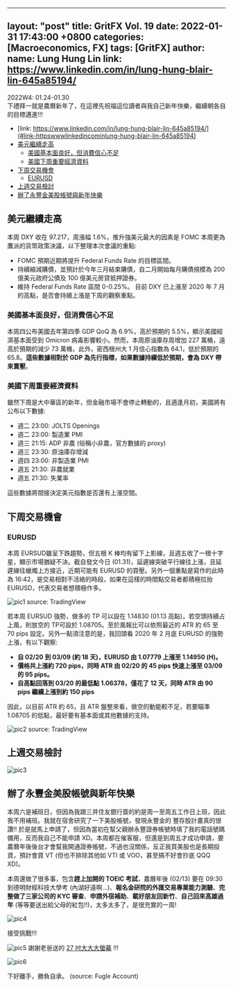 
---
layout: "post"
title: GritFX Vol. 19
date: 2022-01-31 17:43:00 +0800
categories: [Macroeconomics, FX]
tags: [GritFX]
author:
  name: Lung Hung Lin
  link: https://www.linkedin.com/in/lung-hung-blair-lin-645a85194/
---
  
2022W4: 01.24-01.30  
下禮拜一就是農曆新年了，在這裡先祝福這位讀者與我自己新年快樂，繼續朝各自的目標邁進!!!
- [link: https://www.linkedin.com/in/lung-hung-blair-lin-645a85194/](#link-httpswwwlinkedincominlung-hung-blair-lin-645a85194)
- [美元繼續走高](#美元繼續走高)
  - [美國基本面良好，但消費信心不足](#美國基本面良好但消費信心不足)
  - [美國下周重要經濟資料](#美國下周重要經濟資料)
- [下周交易機會](#下周交易機會)
  - [EURUSD](#eurusd)
- [上週交易檢討](#上週交易檢討)
- [辦了永豐金美股帳號與新年快樂](#辦了永豐金美股帳號與新年快樂)

## 美元繼續走高
本周 DXY 收在 97.217，周漲幅 1.6%，推升強美元最大的因素是 FOMC 本周更為鷹派的貨幣政策決議，以下整理本次會議的重點:
-	FOMC 預期近期將提升 Federal Funds Rate 的目標區間。
-	持續縮減購債，並預計於今年三月結束購債，自二月開始每月購債規模為 200 億美元政府公債及 100 億美元房貸抵押證券。
-	維持 Federal Funds Rate 區間 0-0.25%。
目前 DXY 已上漲至 2020 年 7 月的高點，是否會持續上漲是下周的觀察重點。
  
### 美國基本面良好，但消費信心不足
本周四公布美國去年第四季 GDP QoQ 為 6.9%，高於預期的 5.5%，顯示美國經濟基本面受到 Omicron 病毒影響較小。然而，本周原油庫存周增加 227 萬桶，遠高於預期的減少 73 萬桶，此外，密西根州大 1 月信心指數為 64.1，低於預期的 65.8。**這些數據相對於 GDP 為先行指標，如果數據持續低於預期，會為 DXY 帶來賣壓**。
  
### 美國下周重要經濟資料
雖然下周是大中華區的新年，但金融市場不會停止轉動的，且適逢月初，美國將有公布以下數據:
-	週二 23:00: JOLTS Openings
-	週二 23:00: 製造業 PMI
-	週三 21:15: ADP 非農 (俗稱小非農，官方數據的 proxy)
-	週三 23:30: 原油庫存增減
-	週四 23:00: 非製造業 PMI
-	週五 21:30: 非農就業
-	週五 21:30: 失業率  
  
這些數據將間接決定美元指數是否還有上漲空間。
  
## 下周交易機會
### EURUSD
本周 EURSUD雖呈下跌趨勢，但五根 K 棒均有留下上影線，且週五收了一根十字星，顯示市場猶疑不決。截自發文今日 (01.31)，延遲線突破平行線往上漲，且延遲線往蠟燭上方接近，近期可能有 EURUSD 的買壓。另外一個重點是寫作的此時為 16:42，是交易相對不活絡的時段，如果在這樣的時間點交易者都積極拉抬 EURUSD，代表交易者想積極作多。
  
![pic1](https://lh3.googleusercontent.com/pw/AM-JKLUSB5TLbZwmLRrzCHo7nKSvRNiXhnx7MRegoiEfZ5MiPz0a2rYSVaXXefB8lrBqVoE54BC99gu1r_erq-a_0aKyB8QDZrd0LhzkUMYG2iHPRG5tqxnLO7zZnkNG2ld4ZtieegoVh5pBg5Wz4Oyp7PhX=w1439-h819-no?authuser=0)
source: TradingView

若本周 EURSUD 強勢，做多的 TP 可以設在 1.14830 (01.13 高點)，若空頭持續占上風，則放空的 TP可設於 1.08705。至於風報比可以依照最近的 ATR 約 65 至 70 pips 設定。另外一點須注意的是，我回頭看 2020 年 2 月底 EURUSD 的強勢上漲，有以下觀察:  
  
-	**自 02/20 到 03/09 (約 18 天)，EURUSD 由 1.07779 上漲至 1.14950 (H)。**
-	**價格共上漲約 720 pips，同時 ATR 由 02/20 的 45 pips 快速上漲至 03/09 的 95 pips。**
-	**自高點回落到 03/20 的最低點 1.06378，僅花了 12 天，同時 ATR 由 90 pips 繼續上漲到約 150 pips**
  
因此，以目前 ATR 約 65，且 ATR 盤整來看，做空的動能較不足，若要瞄準 1.08705 的低點，最好要有基本面或其他數據的支持。
  
![pic2](https://lh3.googleusercontent.com/pw/AM-JKLV24Q-JNEAn6zjglgnK_bBOIFf46he7u315jUmgN2-ZSl6L5pbAdEfhaI9DJBiPL65GRi11czWXu9A3eSKpC11QxTc0rAnD7-sjXP2HJBkKIAMcjLvXKb09pIXaA-7ccqqqnikFvu30zHP_vshYKyfM=w1439-h819-no?authuser=0)
source: TradingView

## 上週交易檢討
![pic3](https://lh3.googleusercontent.com/pw/AM-JKLWkYsEqOqES7tOC7xy8DzJccH-6k4fbdNEfUMU5fdQkeHnVqdiK2lq9LIWsxKjf3-Kq90W0Omb1Z82XxJNXCqeqvk1XFrEINkzd8flFdGSkVFmpkvwPXKqzWkvUGa2_q3nCMLZZrp9NpDT73JIAp-8T=w738-h701-no?authuser=0)
  
## 辦了永豐金美股帳號與新年快樂
本周六是補班日，但因為我跟三井住友銀行簽的約是周一至周五工作日上班，因此我不用補班。我就在宿舍研究了一下美股帳號，發現永豐金的 豐存股計畫真的很讚!! 於是就馬上申請了，但因為當初在幫父親辦永豐證券帳號時填了我的電話號碼備用，反而我自己不能申請 XD。本周都在催客服，但還是到周五才成功申請，要農曆年後後台才會幫我開通證券帳號，不過也沒關係，反正我買美股也是長期投資，預計會買 VT (但也不排除其他如 VTI 或 VOO，甚至搞不好會抄底 QQQ XD)。  
  
本周還做了很多事，包含**趕上加開的 TOEIC 考試**，農曆年後 (02/13) 要在 09:30 到德明財經科技大學考 (內湖好遠啊…)、**報名金研院的外匯交易專業能力測驗**、**完整做了三家公司的 KYC 審查**、**申請外宿補助**、**載好朋友回新竹**、**自己回來高雄過年** (等等要送出給父母的紅包!!)，太多太多了，是很充實的一周!
  
![pic4](https://lh3.googleusercontent.com/pw/AM-JKLWbUvxv-wS3KpVJoU5J263vND9pg7Cw0yUDxJJ_8avCgf4UGqB11kWZJ4y1FUNGRbc39Nd5VT8yE0iXwf24HpWSYQ1sx18_Nabrz2npwZxy1mkPetnTwDKreA-cBDyvE_3c6MIxBFWyuFl2QpWOlmKH=w413-h650-no?authuser=0)

接受挑戰!!!
  
  
![pic5](https://lh3.googleusercontent.com/pw/AM-JKLVgMFKOy1DtoYr6HBQ3Kt7OcVAU0lErXv_M2Oy4Jv4UhCe0nBfTsUd1kl_ZWA5fOY8K1urpuuCNuekfm36Wmma5Ou01Veg7afYFwDLqyCCkP9R7OtvirZ9r2ocEA6CdjKAzciJ4aHvvSWTNSKex22Tq=w1190-h893-no?authuser=0)
謝謝老爸送的 [27 吋大大大螢幕](https://24h.pchome.com.tw/prod/DSBC1Z-A900B30BA?gclid=Cj0KCQiArt6PBhCoARIsAMF5wah2KRNuf1yVuv5pZQMi9svvSlCKZPip1ZDygLBqU5rroUSpz_Up-pwaAkcKEALw_wcB) !!!

![pic6](https://lh3.googleusercontent.com/pw/AM-JKLXTMv_qcY9fnvwIPl9-soirs8R_owk62HH28ojCWvgBcUcHx_rxJHNRLUkhoefxj3TZ9yTnYasY35D32rBxj6XOwpnzHNm5NxpQa3_lBJTjdKVpnPnNpM-HXpINXLg0bJLDqX6M19R_kKPhWiAL00aG=w413-h893-no?authuser=0)

下好離手，勝負自承。
(source: Fugle Account)
